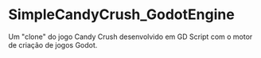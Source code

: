 # SimpleCandyCrush_GodotEngine
Um "clone" do jogo Candy Crush desenvolvido em GD Script com o motor de criação de jogos Godot.
